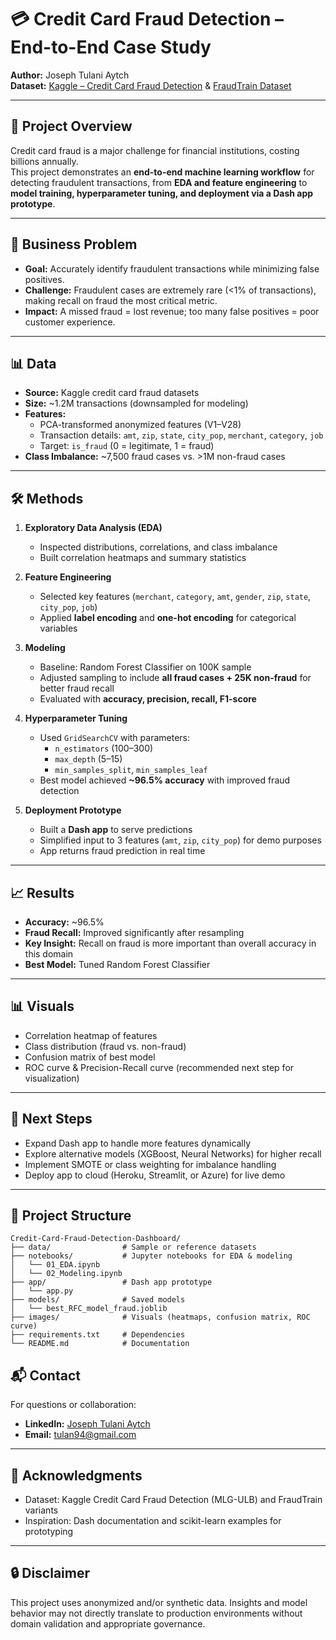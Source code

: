 # 💳 Credit Card Fraud Detection – End-to-End Case Study

**Author:** Joseph Tulani Aytch  
**Dataset:** [Kaggle – Credit Card Fraud Detection](https://www.kaggle.com/datasets/mlg-ulb/creditcardfraud) & [FraudTrain Dataset](https://www.kaggle.com/datasets/kartik2112/fraud-detection)  

---

## 📌 Project Overview
Credit card fraud is a major challenge for financial institutions, costing billions annually.  
This project demonstrates an **end-to-end machine learning workflow** for detecting fraudulent transactions, from **EDA and feature engineering** to **model training, hyperparameter tuning, and deployment via a Dash app prototype**.

---

## 🎯 Business Problem
- **Goal:** Accurately identify fraudulent transactions while minimizing false positives.  
- **Challenge:** Fraudulent cases are extremely rare (<1% of transactions), making recall on fraud the most critical metric.  
- **Impact:** A missed fraud = lost revenue; too many false positives = poor customer experience.

---

## 📊 Data
- **Source:** Kaggle credit card fraud datasets  
- **Size:** ~1.2M transactions (downsampled for modeling)  
- **Features:**  
  - PCA-transformed anonymized features (V1–V28)  
  - Transaction details: `amt`, `zip`, `state`, `city_pop`, `merchant`, `category`, `job`  
  - Target: `is_fraud` (0 = legitimate, 1 = fraud)  
- **Class Imbalance:** ~7,500 fraud cases vs. >1M non-fraud cases

---

## 🛠 Methods
1. **Exploratory Data Analysis (EDA)**  
   - Inspected distributions, correlations, and class imbalance  
   - Built correlation heatmaps and summary statistics  

2. **Feature Engineering**  
   - Selected key features (`merchant`, `category`, `amt`, `gender`, `zip`, `state`, `city_pop`, `job`)  
   - Applied **label encoding** and **one-hot encoding** for categorical variables  

3. **Modeling**  
   - Baseline: Random Forest Classifier on 100K sample  
   - Adjusted sampling to include **all fraud cases + 25K non-fraud** for better fraud recall  
   - Evaluated with **accuracy, precision, recall, F1-score**  

4. **Hyperparameter Tuning**  
   - Used `GridSearchCV` with parameters:  
     - `n_estimators` (100–300)  
     - `max_depth` (5–15)  
     - `min_samples_split`, `min_samples_leaf`  
   - Best model achieved **~96.5% accuracy** with improved fraud detection  

5. **Deployment Prototype**  
   - Built a **Dash app** to serve predictions  
   - Simplified input to 3 features (`amt`, `zip`, `city_pop`) for demo purposes  
   - App returns fraud prediction in real time

---

## 📈 Results
- **Accuracy:** ~96.5%  
- **Fraud Recall:** Improved significantly after resampling  
- **Key Insight:** Recall on fraud is more important than overall accuracy in this domain  
- **Best Model:** Tuned Random Forest Classifier  

---

## 📊 Visuals
- Correlation heatmap of features  
- Class distribution (fraud vs. non-fraud)  
- Confusion matrix of best model  
- ROC curve & Precision-Recall curve (recommended next step for visualization)

---

## 🚀 Next Steps
- Expand Dash app to handle more features dynamically  
- Explore alternative models (XGBoost, Neural Networks) for higher recall  
- Implement SMOTE or class weighting for imbalance handling  
- Deploy app to cloud (Heroku, Streamlit, or Azure) for live demo  

---

## 📂 Project Structure
```text
Credit-Card-Fraud-Detection-Dashboard/
├── data/                # Sample or reference datasets
├── notebooks/           # Jupyter notebooks for EDA & modeling
│   └── 01_EDA.ipynb
│   └── 02_Modeling.ipynb
├── app/                 # Dash app prototype
│   └── app.py
├── models/              # Saved models
│   └── best_RFC_model_fraud.joblib
├── images/              # Visuals (heatmaps, confusion matrix, ROC curve)
├── requirements.txt     # Dependencies
└── README.md            # Documentation
```

## 📬 Contact
For questions or collaboration:  
- **LinkedIn:** [Joseph Tulani Aytch]((https://www.linkedin.com/in/tulaniaytch/))  
- **Email:** tulan94@gmail.com  

---

## 🙏 Acknowledgments
- Dataset: Kaggle Credit Card Fraud Detection (MLG-ULB) and FraudTrain variants  
- Inspiration: Dash documentation and scikit-learn examples for prototyping  

---

## 🔒 Disclaimer
This project uses anonymized and/or synthetic data. Insights and model behavior may not directly translate to production environments without domain validation and appropriate governance.
